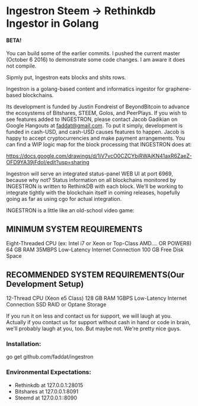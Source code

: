 # Ingestron Steem -> Rethinkdb Ingestor in Golang

#### BETA!  

You can build some of the earlier commits.  I pushed the current master (October 6 2016) to demonstrate some code changes.  I am aware it does not compile.  

Sipmly put, Ingestron eats blocks and shits rows.

Ingestron is a golang-based content and informatics ingestor for graphene-based blockchains.  

Its development is funded by Justin Fondreist of BeyondBitcoin to advance the ecosystems of Bitshares, STEEM, Golos, and PeerPlays.  If you wish to see features added to
INGESTRON, please contact Jacob Gadikian on Google Hangouts at faddat@gmail.com.  To put it simply, development is funded
in cash-USD, and cash-USD causes features to happen.  Jacob is happy to accept cryptocurrencies and make payment arrangements.
You can find a WIP logic map for the block processing that INGESTRON does at:

https://docs.google.com/drawings/d/1iV7vcO0CZCYbiRWAjKN41axR6ZaeZ-OFD9YA39jFdoI/edit?usp=sharing

Ingestron will serve an integrated status-panel WEB UI at port 6969, because why not?  Status information on all blockchains
monitored by INGESTRON is written to RethinkDB with each block.  We'll be working to integrate tightly with the blockchain
itself in coming releases, hopefully going as far as using cgo for actual integration.

INGESTRON is a little like an old-school video game:

## MINIMUM SYSTEM REQUIREMENTS
Eight-Threaded CPU (ex: Intel i7 or Xeon or Top-Class AMD.... OR POWER8)
64 GB RAM
35MBPS Low-Latency Internet Connection
100 GB Free Disk Space

## RECOMMENDED SYSTEM REQUIREMENTS(Our Development Setup)
12-Thread CPU (Xeon e5 Class)
128 GB RAM
1GBPS Low-Latency Internet Connection
SSD RAID or Optane Storage

If you run it on less and contact us for support, we will laugh at you.  Actually if you contact us for support without
cash in hand or code in brain, we'll probably laugh at you, too.  But maybe not.  We're pretty nice guys.

### Installation:

go get github.com/faddat/ingestron


### Environmental Expectations:
* Rethinkdb at 127.0.0.1:28015
* Bitshares at 127.0.0.1:8091
* Steemd at 127.0.0.1::8090



